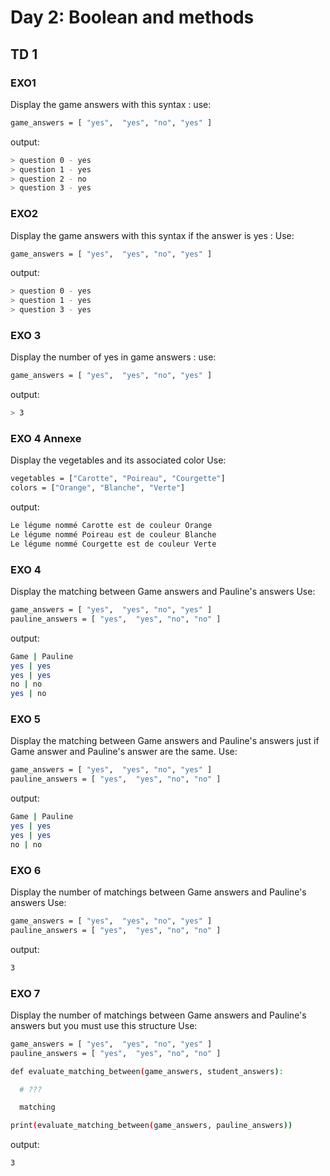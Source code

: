 # Day 2: Boolean and methods

## TD 1

### EXO1

Display the game answers with this syntax :
use:
```bash
game_answers = [ "yes",  "yes", "no", "yes" ]
```

output:
```bash
> question 0 - yes
> question 1 - yes
> question 2 - no
> question 3 - yes
```

### EXO2
Display the game answers with this syntax if the answer is yes :
Use:
```bash
game_answers = [ "yes",  "yes", "no", "yes" ]
```
output:
```bash
> question 0 - yes
> question 1 - yes
> question 3 - yes
```

### EXO 3
Display the number of yes in game answers :
use:
```bash
game_answers = [ "yes",  "yes", "no", "yes" ]
```

output:
```bash
> 3
```

### EXO 4 Annexe

Display the vegetables and its associated color
Use:
```bash
vegetables = ["Carotte", "Poireau", "Courgette"]
colors = ["Orange", "Blanche", "Verte"]
```

output:
```bash
Le légume nommé Carotte est de couleur Orange
Le légume nommé Poireau est de couleur Blanche
Le légume nommé Courgette est de couleur Verte
```

### EXO 4

Display the matching between Game answers and Pauline's answers
Use:
```bash
game_answers = [ "yes",  "yes", "no", "yes" ]
pauline_answers = [ "yes",  "yes", "no", "no" ]
```

output:
```bash
Game | Pauline
yes | yes
yes | yes
no | no
yes | no
```

### EXO 5

Display the matching between Game answers and Pauline's answers
just if Game answer and Pauline's answer are the same.
Use:
```bash
game_answers = [ "yes",  "yes", "no", "yes" ]
pauline_answers = [ "yes",  "yes", "no", "no" ]
```

output:
```bash
Game | Pauline
yes | yes
yes | yes
no | no
```

### EXO 6

Display the number of matchings between Game answers and Pauline's answers
Use:
```bash
game_answers = [ "yes",  "yes", "no", "yes" ]
pauline_answers = [ "yes",  "yes", "no", "no" ]
```

output:
```bash
3
```

### EXO 7

Display the number of matchings between Game answers and Pauline's answers
but you must use this structure
Use:
```bash
game_answers = [ "yes",  "yes", "no", "yes" ]
pauline_answers = [ "yes",  "yes", "no", "no" ]

def evaluate_matching_between(game_answers, student_answers):

  # ???

  matching

print(evaluate_matching_between(game_answers, pauline_answers))
```

output:
```bash
3
```
